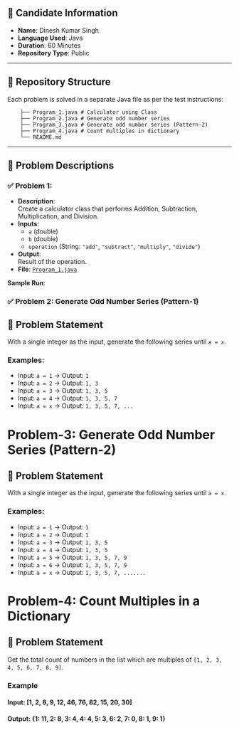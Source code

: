 
## 📌 Candidate Information
- **Name**: Dinesh Kumar Singh  
- **Language Used**: Java  
- **Duration**: 60 Minutes  
- **Repository Type**: Public  

---

## 📂 Repository Structure
Each problem is solved in a separate Java file as per the test instructions:
```
    ├── Program_1.java # Calculator using Class
    ├── Program_2.java # Generate odd number series
    ├── Program_3.java # Generate odd number series (Pattern-2)
    ├── Program_4.java # Count multiples in dictionary
    └── README.md
```


---

## 📝 Problem Descriptions

### ✅ Problem 1:
- **Description**:  
  Create a calculator class that performs Addition, Subtraction, Multiplication, and Division.  
- **Inputs**:  
  - `a` (double)  
  - `b` (double)  
  - `operation` (String: `"add"`, `"subtract"`, `"multiply"`, `"divide"`)  
- **Output**:  
  Result of the operation.  
- **File**: [`Program_1.java`](./Program1.java)  

**Sample Run**:

### ✅ Problem 2: Generate Odd Number Series (Pattern-1)
## 📌 Problem Statement
With a single integer as the input, generate the following series until `a = x`.

### Examples:
- Input: `a = 1` → Output: `1`
- Input: `a = 2` → Output: `1, 3`
- Input: `a = 3` → Output: `1, 3, 5`
- Input: `a = 4` → Output: `1, 3, 5, 7`
- Input: `a = x` → Output: `1, 3, 5, 7, ...`


# Problem-3: Generate Odd Number Series (Pattern-2)

## 📌 Problem Statement
With a single integer as the input, generate the following series until `a = x`.

### Examples:
- Input: `a = 1` → Output: `1`
- Input: `a = 2` → Output: `1`
- Input: `a = 3` → Output: `1, 3, 5`
- Input: `a = 4` → Output: `1, 3, 5`
- Input: `a = 5` → Output: `1, 3, 5, 7, 9`
- Input: `a = 6` → Output: `1, 3, 5, 7, 9`
- Input: `a = x` → Output: `1, 3, 5, 7, .......`

# Problem-4: Count Multiples in a Dictionary

## 📌 Problem Statement
Get the total count of numbers in the list which are multiples of `[1, 2, 3, 4, 5, 6, 7, 8, 9]`.

### Example
#### Input: [1, 2, 8, 9, 12, 46, 76, 82, 15, 20, 30]
#### Output: {1: 11, 2: 8, 3: 4, 4: 4, 5: 3, 6: 2, 7: 0, 8: 1, 9: 1}

